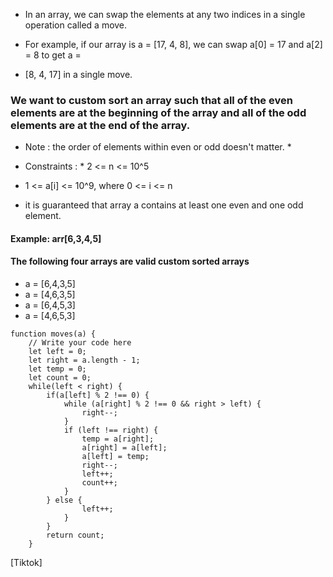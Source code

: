 * In an array, we can swap the elements at any two indices in a single operation called a move.

* For example, if our array is a = [17, 4, 8], we can swap a[0] = 17 and a[2] = 8 to get a =

* [8, 4, 17] in a single move. 
### We want to custom sort an array such that all of the even elements are at the beginning of the array and all of the odd elements are at the end of the array.

* Note : the order of elements within even or odd doesn't matter. *

* Constraints : * 2 <= n <= 10^5

* 1 <= a[i] <= 10^9, where 0 <= i <= n

* it is guaranteed that array a contains at least one even and one odd element.

#### Example: arr[6,3,4,5]
#### The following four arrays are valid custom sorted arrays
- a = [6,4,3,5]
- a = [4,6,3,5]
- a = [6,4,5,3]
- a = [4,6,5,3]




```JS
function moves(a) {
    // Write your code here
    let left = 0;
    let right = a.length - 1;
    let temp = 0;
    let count = 0;
    while(left < right) {
        if(a[left] % 2 !== 0) {
            while (a[right] % 2 !== 0 && right > left) {
                right--;
            }
            if (left !== right) {
                temp = a[right];
                a[right] = a[left];
                a[left] = temp;
                right--;
                left++;
                count++;
            }
        } else {
                left++;
            }
        }
        return count;
    }
```


[Tiktok]
